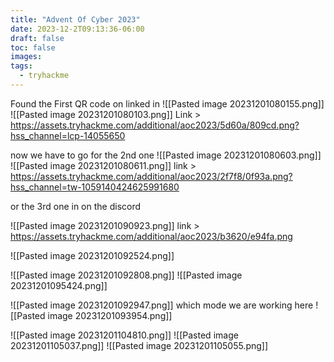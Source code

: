 ```yaml
---
title: "Advent Of Cyber 2023"
date: 2023-12-2T09:13:36-06:00
draft: false
toc: false
images:
tags:
  - tryhackme
---
```


Found the First QR code on linked in ![[Pasted image 20231201080155.png]]
![[Pasted image 20231201080103.png]] 
Link > https://assets.tryhackme.com/additional/aoc2023/5d60a/809cd.png?hss_channel=lcp-14055650

now we have to go for the 2nd one 
![[Pasted image 20231201080603.png]]
![[Pasted image 20231201080611.png]]
link > https://assets.tryhackme.com/additional/aoc2023/2f7f8/0f93a.png?hss_channel=tw-1059140424625991680

or the 3rd one in on the discord 

![[Pasted image 20231201090923.png]]
link > https://assets.tryhackme.com/additional/aoc2023/b3620/e94fa.png

![[Pasted image 20231201092524.png]]





![[Pasted image 20231201092808.png]]
![[Pasted image 20231201095424.png]]




![[Pasted image 20231201092947.png]]
which mode we are working here ![[Pasted image 20231201093954.png]]

![[Pasted image 20231201104810.png]]
![[Pasted image 20231201105037.png]]
![[Pasted image 20231201105055.png]]
